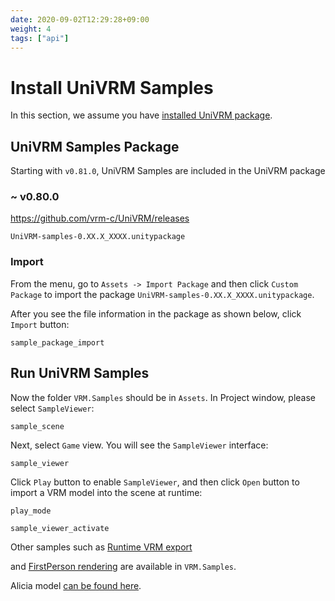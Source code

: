 ```yaml
---
date: 2020-09-02T12:29:28+09:00
weight: 4
tags: ["api"]
---
```


# Install UniVRM Samples

In this section, we assume you have [installed UniVRM package](/univrm/install/univrm_install).

## UniVRM Samples Package

Starting with `v0.81.0`, UniVRM Samples are included in the UniVRM package

### ~ v0.80.0

https://github.com/vrm-c/UniVRM/releases

`UniVRM-samples-0.XX.X_XXXX.unitypackage`

### Import

From the menu, go to `Assets -> Import Package` and then click `Custom Package` to import the package `UniVRM-samples-0.XX.X_XXXX.unitypackage`.

After you see the file information in the package as shown below, click `Import` button:

```{figure} /_static/images/vrm/sample_package_import.jpg
sample_package_import
```

## Run UniVRM Samples

Now the folder `VRM.Samples` should be in `Assets`. In Project window, please select `SampleViewer`:

```{figure} /_static/images/vrm/sample_scene.jpg
sample_scene
```

Next, select `Game` view. You will see the `SampleViewer` interface:

```{figure} /_static/images/vrm/sample_viewer.jpg
sample_viewer
```

Click `Play` button to enable `SampleViewer`, and then click `Open` button to import a VRM model into the scene at runtime:

```{figure} /_static/images/vrm/play_mode.jpg
play_mode
```

```{figure} /_static/images/vrm/sample_viewer_activate.jpg
sample_viewer_activate
```
Other samples such as [Runtime VRM export](https://github.com/vrm-c/UniVRM/tree/master/Assets/VRM/Samples/RuntimeExporterSample)

and [FirstPerson rendering](https://github.com/vrm-c/UniVRM/tree/master/Assets/VRM/Samples/FirstPersonSample) are available in `VRM.Samples`.

Alicia model [can be found here](https://github.com/vrm-c/UniVRM/blob/master/Tests/Models/Alicia_vrm-0.51/AliciaSolid_vrm-0.51.vrm).

